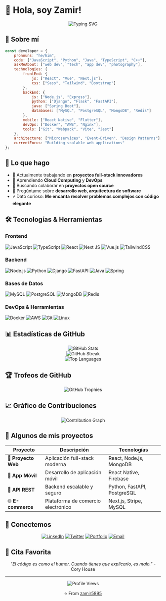 # 💫 Hola, soy Zamir! 

<div align="center">
  <img src="https://readme-typing-svg.herokuapp.com?font=Fira+Code&pause=1000&color=36BCF7&center=true&vCenter=true&width=435&lines=Full+Stack+Developer;Always+learning+new+things;Code+is+poetry" alt="Typing SVG" />
</div>

## 🚀 Sobre mí

```javascript
const developer = {
    pronouns: "he/him",
    code: ["JavaScript", "Python", "Java", "TypeScript", "C++"],
    askMeAbout: ["web dev", "tech", "app dev", "photography"],
    technologies: {
        frontEnd: {
            js: ["React", "Vue", "Next.js"],
            css: ["Sass", "Tailwind", "Bootstrap"]
        },
        backEnd: {
            js: ["Node.js", "Express"],
            python: ["Django", "Flask", "FastAPI"],
            java: ["Spring Boot"],
            databases: ["MySQL", "PostgreSQL", "MongoDB", "Redis"]
        },
        mobile: ["React Native", "Flutter"],
        devOps: ["Docker", "AWS", "Nginx"],
        tools: ["Git", "Webpack", "Vite", "Jest"]
    },
    architecture: ["Microservices", "Event-Driven", "Design Patterns"],
    currentFocus: "Building scalable web applications"
};
```

## 🎯 Lo que hago

- 🔭 Actualmente trabajando en **proyectos full-stack innovadores**
- 🌱 Aprendiendo **Cloud Computing** y **DevOps**
- 👯 Buscando colaborar en **proyectos open source**
- 💬 Pregúntame sobre **desarrollo web, arquitectura de software**
- ⚡ Dato curioso: **Me encanta resolver problemas complejos con código elegante**

## 🛠️ Tecnologías & Herramientas

### Frontend
![JavaScript](https://img.shields.io/badge/javascript-%23323330.svg?style=for-the-badge&logo=javascript&logoColor=%23F7DF1E)
![TypeScript](https://img.shields.io/badge/typescript-%23007ACC.svg?style=for-the-badge&logo=typescript&logoColor=white)
![React](https://img.shields.io/badge/react-%2320232a.svg?style=for-the-badge&logo=react&logoColor=%2361DAFB)
![Next JS](https://img.shields.io/badge/Next-black?style=for-the-badge&logo=next.js&logoColor=white)
![Vue.js](https://img.shields.io/badge/vuejs-%2335495e.svg?style=for-the-badge&logo=vuedotjs&logoColor=%234FC08D)
![TailwindCSS](https://img.shields.io/badge/tailwindcss-%2338B2AC.svg?style=for-the-badge&logo=tailwind-css&logoColor=white)

### Backend
![Node.js](https://img.shields.io/badge/node.js-6DA55F?style=for-the-badge&logo=node.js&logoColor=white)
![Python](https://img.shields.io/badge/python-3670A0?style=for-the-badge&logo=python&logoColor=ffdd54)
![Django](https://img.shields.io/badge/django-%23092E20.svg?style=for-the-badge&logo=django&logoColor=white)
![FastAPI](https://img.shields.io/badge/FastAPI-005571?style=for-the-badge&logo=fastapi)
![Java](https://img.shields.io/badge/java-%23ED8B00.svg?style=for-the-badge&logo=openjdk&logoColor=white)
![Spring](https://img.shields.io/badge/spring-%236DB33F.svg?style=for-the-badge&logo=spring&logoColor=white)

### Bases de Datos
![MySQL](https://img.shields.io/badge/mysql-%2300f.svg?style=for-the-badge&logo=mysql&logoColor=white)
![PostgreSQL](https://img.shields.io/badge/postgres-%23316192.svg?style=for-the-badge&logo=postgresql&logoColor=white)
![MongoDB](https://img.shields.io/badge/MongoDB-%234ea94b.svg?style=for-the-badge&logo=mongodb&logoColor=white)
![Redis](https://img.shields.io/badge/redis-%23DD0031.svg?style=for-the-badge&logo=redis&logoColor=white)

### DevOps & Herramientas
![Docker](https://img.shields.io/badge/docker-%230db7ed.svg?style=for-the-badge&logo=docker&logoColor=white)
![AWS](https://img.shields.io/badge/AWS-%23FF9900.svg?style=for-the-badge&logo=amazon-aws&logoColor=white)
![Git](https://img.shields.io/badge/git-%23F05033.svg?style=for-the-badge&logo=git&logoColor=white)
![Linux](https://img.shields.io/badge/Linux-FCC624?style=for-the-badge&logo=linux&logoColor=black)

## 📊 Estadísticas de GitHub

<div align="center">
  <img src="https://github-readme-stats.vercel.app/api?username=zamir5895&theme=dark&hide_border=false&include_all_commits=true&count_private=true" alt="GitHub Stats" />
</div>

<div align="center">
  <img src="https://github-readme-streak-stats.herokuapp.com/?user=zamir5895&theme=dark&hide_border=false" alt="GitHub Streak" />
</div>

<div align="center">
  <img src="https://github-readme-stats.vercel.app/api/top-langs/?username=zamir5895&theme=dark&hide_border=false&include_all_commits=true&count_private=true&layout=compact" alt="Top Languages" />
</div>

## 🏆 Trofeos de GitHub
<div align="center">
  <img src="https://github-profile-trophy.vercel.app/?username=zamir5895&theme=radical&no-frame=false&no-bg=false&margin-w=4" alt="GitHub Trophies" />
</div>

## 📈 Gráfico de Contribuciones
<div align="center">
  <img src="https://github-readme-activity-graph.vercel.app/graph?username=zamir5895&theme=react-dark&hide_border=true" alt="Contribution Graph" />
</div>

## 🎨 Algunos de mis proyectos

<div align="center">
  
| Proyecto | Descripción | Tecnologías |
|----------|-------------|-------------|
| 🚀 **Proyecto Web** | Aplicación full-stack moderna | React, Node.js, MongoDB |
| 📱 **App Móvil** | Desarrollo de aplicación móvil | React Native, Firebase |
| 🎯 **API REST** | Backend escalable y seguro | Python, FastAPI, PostgreSQL |
| 🌐 **E-commerce** | Plataforma de comercio electrónico | Next.js, Stripe, MySQL |

</div>

## 🤝 Conectemos

<div align="center">
  
[![LinkedIn](https://img.shields.io/badge/LinkedIn-%230077B5.svg?style=for-the-badge&logo=linkedin&logoColor=white)](https://linkedin.com/in/tu-perfil)
[![Twitter](https://img.shields.io/badge/Twitter-%231DA1F2.svg?style=for-the-badge&logo=Twitter&logoColor=white)](https://twitter.com/tu-usuario)
[![Portfolio](https://img.shields.io/badge/Portfolio-%23000000.svg?style=for-the-badge&logo=firefox&logoColor=#FF7139)](https://tu-portfolio.com)
[![Email](https://img.shields.io/badge/Email-D14836?style=for-the-badge&logo=gmail&logoColor=white)](mailto:tu-email@gmail.com)

</div>

## 💭 Cita Favorita

<div align="center">
  <i>"El código es como el humor. Cuando tienes que explicarlo, es malo."</i> - Cory House
</div>

---

<div align="center">
  <img src="https://komarev.com/ghpvc/?username=zamir5895&label=Profile%20views&color=0e75b6&style=flat" alt="Profile Views" />
  
  ⭐️ From [zamir5895](https://github.com/zamir5895)
</div>

